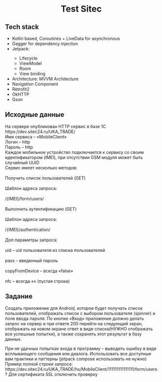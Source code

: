 <h1 align="center">Test Sitec</h1>


<h2>Tech stack</h2>
<ul>
<li>Kotlin based, Coroutines + LiveData for asynchronous</li>
<li>Dagger for dependency injection</li>
<li>Jetpack: </li>
  <ul>
  <li>Lifecycle</li>
  <li>ViewModel</li>
  <li>Room</li>
  <li>View binding</li>
  </ul>
<li> Architecture: MVVM Architecture </li>
<li> Navigation Component</li>
<li> Retrofit2 </li>
<li> OkHTTP</li>
<li> Gson</li>
</ul>

<h2>Исходные данные</h2>
<p>
На сервере опубликован HTTP сервис в базе 1С </br>
https://dev.sitec24.ru/UKA_TRADE/</br>
Имя сервиса – «MobileClient»</br>
Логин – http</br>
Пароль – http</br>
Каждое мобильное устройство подключается к сервису со своим идентификатором (IMEI), при отсутствии GSM модуля может быть случайный UUID</br>
Сервис имеет несколько методов:</br></br>
Получить список пользователей (GET)</br></br>
Шаблон адреса запроса:</br></br>
/{IMEI}/form/users/</br></br>
Выполнить аутентификацию (GET)</br></br>
Шаблон адреса запроса:</br></br>
/{IMEI}/authentication/</br></br>
Доп.параметры запроса:</br></br>
uid – uid пользователя из списка пользователей</br></br>
pass – введенный пароль</br></br>
copyFromDevice – всегда «false»</br></br>
nfc – всегда «» (пустая строка)
</p>
<h2>Задание</h2>
<p>
Создать приложение для Android, которое будет получать список пользователей, отображать список с выбором пользователя (spinner) и поле ввода пароля.
По кнопке «Вход» приложение должно делать запрос на сервер и при ответе 200  перейти на следующий экран, отображать на новом экране ответ в виде списка(НУЖНО отображать все успешные попытки), а также сохранять этот результат  в базу данных.
</p>
<p>
При не удачных попытках входа в программу – выводить ошибку в виде всплывающего сообщения или диалога.
Использовать все доступные вам практики и паттерны (jetpack compose использовать не нужно)
Пример полной строки запроса:
https://dev.sitec24.ru/UKA_TRADE/hs/MobileClient/111111111111111/form/users?
Для сертификата SSL отключить проверку
</p>

